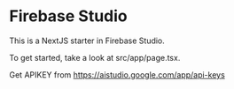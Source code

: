 # Firebase Studio

This is a NextJS starter in Firebase Studio.

To get started, take a look at src/app/page.tsx.

Get APIKEY from https://aistudio.google.com/app/api-keys
